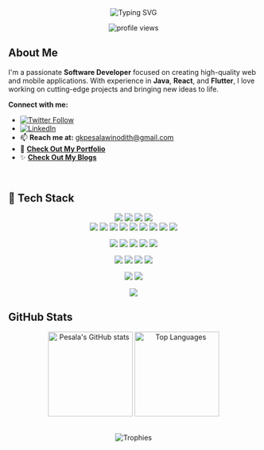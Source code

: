 <div align="center">
  <img src="https://readme-typing-svg.herokuapp.com?font=Orbitron&color=00FFFF&size=50&center=true&vCenter=true&height=60&width=800&lines=Hi,+I'm+Pesala+Winodith;Software+Developer;Web+Developer;Mobile+App+Developer;NoCode+Game+Developer;+Welcome+to+My+Profile!;Let’s+Explore+the+Future!" alt="Typing SVG">
</div>

<p align="center">
  <img src="https://komarev.com/ghpvc/?username=pesala-x&label=Visitors&color=00FFFF&style=for-the-badge" alt="profile views" />
</p>


## About Me

I'm a passionate **Software Developer** focused on creating high-quality web and mobile applications. With experience in **Java**, **React**, and **Flutter**, I love working on cutting-edge projects and bringing new ideas to life.

**Connect with me:**
- [![Twitter Follow](https://img.shields.io/twitter/follow/pesalawinodith?style=social)](https://twitter.com/pesalawinodith)
- [![LinkedIn](https://img.shields.io/badge/LinkedIn-Connect-blue?style=social&logo=linkedin)](https://www.linkedin.com/in/pesala-winodith-893740279/)
- 📫 **Reach me at:** [gkpesalawinodith@gmail.com](mailto:gkpesalawinodith@gmail.com)
- 🚀 **[Check Out My Portfolio](https://developer-portfolio-next-js-pesalas-projects.vercel.app)**  
- ✨ **[Check Out My Blogs](https://pesalax.blogspot.com/)**
<p></p>
<p></p>
<br/>

## 🚀 Tech Stack

<div align="center">
  <img src="https://img.shields.io/badge/Python-black?style=for-the-badge&logo=python&logoColor=3776AB" />
  <img src="https://img.shields.io/badge/Java-black?style=for-the-badge&logo=java&logoColor=007396" />
  <img src="https://img.shields.io/badge/Spring-black?style=for-the-badge&logo=spring&logoColor=6DB33F" />
  <img src="https://img.shields.io/badge/Spring%20Boot-black?style=for-the-badge&logo=springboot&logoColor=6DB33F" />
</div>
<div align="center">
  <img src="https://img.shields.io/badge/HTML5-black?style=for-the-badge&logo=html5&logoColor=E34F26" />
  <img src="https://img.shields.io/badge/CSS3-black?style=for-the-badge&logo=css3&logoColor=1572B6" />
  <img src="https://img.shields.io/badge/JavaScript-black?style=for-the-badge&logo=javascript&logoColor=F7DF1E" />
  <img src="https://img.shields.io/badge/TailwindCSS-black?style=for-the-badge&logo=tailwindcss&logoColor=06B6D4" />
  <img src="https://img.shields.io/badge/GSAP-black?style=for-the-badge&logo=greensock&logoColor=88CE02" />
<!--   <img src="https://img.shields.io/badge/Clippy-black?style=for-the-badge&logo=microsoft&logoColor=0078D6" /> -->
  <img src="https://img.shields.io/badge/Bootstrap-black?style=for-the-badge&logo=bootstrap&logoColor=563D7C" />
  <img src="https://img.shields.io/badge/React-black?style=for-the-badge&logo=react&logoColor=61DAFB" />
  <img src="https://img.shields.io/badge/Redux-black?style=for-the-badge&logo=redux&logoColor=764ABC" />
  <img src="https://img.shields.io/badge/Next.js-black?style=for-the-badge&logo=next.js&logoColor=white" />
</div>
<p></p>
<div align="center">
  <img src="https://img.shields.io/badge/Node.js-black?style=for-the-badge&logo=node.js&logoColor=339933" />
  <img src="https://img.shields.io/badge/Express-black?style=for-the-badge&logo=express&logoColor=white" />
  <img src="https://img.shields.io/badge/MongoDB-black?style=for-the-badge&logo=mongodb&logoColor=47A248" />
  <img src="https://img.shields.io/badge/MySQL-black?style=for-the-badge&logo=mysql&logoColor=4479A1" />
<!--   <img src="https://img.shields.io/badge/PostgreSQL-black?style=for-the-badge&logo=postgresql&logoColor=336791" /> -->
  <img src="https://img.shields.io/badge/Firebase-black?style=for-the-badge&logo=firebase&logoColor=FFCA28" />
</div>
<p></p>
<div align="center">
  <img src="https://img.shields.io/badge/Docker-black?style=for-the-badge&logo=docker&logoColor=2496ED" />
  <img src="https://img.shields.io/badge/Git-black?style=for-the-badge&logo=git&logoColor=F05032" />
  <img src="https://img.shields.io/badge/GitHub-black?style=for-the-badge&logo=github&logoColor=white" />
  <img src="https://img.shields.io/badge/Figma-black?style=for-the-badge&logo=figma&logoColor=F24E1E" />
</div>
<p></p>
<div align="center">
  <img src="https://img.shields.io/badge/Payload%20CMS-black?style=for-the-badge&logo=payload&logoColor=ffffff" />
  <img src="https://img.shields.io/badge/Appwrite-black?style=for-the-badge&logo=appwrite&logoColor=F02E65" />
</div>
<p></p>
<div align="center">
  <img src="https://img.shields.io/badge/Vercel-black?style=for-the-badge&logo=vercel&logoColor=ffffff" />
</div>

## GitHub Stats
<div align="center">
  <img src="https://github-readme-stats.vercel.app/api?username=pesala-x&show_icons=true&theme=radical" alt="Pesala's GitHub stats" height="170"/>
  <img src="https://github-readme-stats.vercel.app/api/top-langs/?username=pesala-x&layout=compact&theme=radical" alt="Top Languages" height="170"/>
</div>

<div>
  <br>
  <p>
    
  </p>
</div>

<div align="center">
  <img src="https://github-profile-trophy.vercel.app/?username=pesala-x&theme=darkhub&row=1&column=6" alt="Trophies" />
</div>
